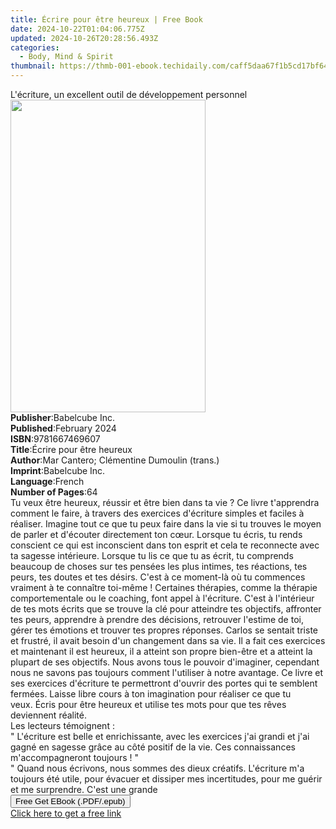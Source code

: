 ```yaml
---
title: Écrire pour être heureux | Free Book
date: 2024-10-22T01:04:06.775Z
updated: 2024-10-26T20:28:56.493Z
categories:
  - Body, Mind & Spirit
thumbnail: https://thmb-001-ebook.techidaily.com/caff5daa67f1b5cd17bf64594472acc7e1db0b386261f28d46c32cc21d59d3d0.jpg
---
```

<main id="book-container">
  <div class="flex flex-col">
    <div class="book-brief flex-1 py-6 px-4 sm:p-6 md:py-10 md:px-8">
      <!-- brief-->
      <div class="book-brief-main">
        L'écriture, un excellent outil de développement personnel
      </div>
    </div>
    <div
      class="book-meta-info flex-1 grid gap-4 col-start-1 col-end-3 row-start-1 sm:mb-6 sm:grid-cols-4 lg:gap-6 lg:col-start-2 lg:row-end-6 lg:row-span-6 lg:mb-0"
    >
      <div
        class="book-meta-info-left place-content-center mt-4 p-4 text-sm leading-6 col-start-2 col-span-2 dark:text-slate-400"
      >
        <img
          class="w-full h-500 object-cover rounded-lg sm:h-255 sm:col-span-2 lg:col-span-full"
          src="https://img-001-ebook.techidaily.com/ccce8992e1500df6d7113f63518f3508b151dc18de9772c322d5823caaa7a316.jpg"
          alt=""
          width="312"
          height="500"
        />
      </div>
      <div
        class="book-meta-info-right mt-2 col-start-1 row-start-2 col-span-3 self-center"
      >
        <!-- meta data  -->
        <div class="flex flex-col px-4 md:px-8">
          <div class="flex-1">
            <strong>Publisher</strong>:<span class="px-2">Babelcube Inc.</span>
          </div>
          <div class="flex-1">
            <strong>Published</strong>:<span class="px-2">February 2024</span>
          </div>
          <div class="flex-1">
            <strong>ISBN</strong>:<span class="px-2">9781667469607</span>
          </div>
          <div class="flex-1">
            <strong>Title</strong>:<span class="px-2"
              >Écrire pour être heureux</span
            >
          </div>
          <div class="flex-1">
            <strong>Author</strong>:<span class="px-2"
              >Mar Cantero; Clémentine Dumoulin (trans.)</span
            >
          </div>
          <div class="flex-1">
            <strong>Imprint</strong>:<span class="px-2">Babelcube Inc.</span>
          </div>
          <div class="flex-1">
            <strong>Language</strong>:<span class="px-2">French</span>
          </div>
          <div class="flex-1">
            <strong>Number of Pages</strong>:<span class="px-2">64</span>
          </div>
        </div>
      </div>
    </div>
    <div class="book-description flex-1 py-6 px-4 sm:p-6 md:py-10 md:px-8">
      <div class="book-description-main">
        <div accordion-content="" id="description">
          Tu veux être heureux, réussir et être bien dans ta vie ?&nbsp;Ce livre
          t'apprendra comment le faire, à travers des exercices d'écriture
          simples et faciles à réaliser.&nbsp;Imagine tout ce que tu peux faire
          dans la vie si tu trouves le moyen de parler et d'écouter directement
          ton cœur. Lorsque tu écris, tu rends conscient ce qui est inconscient
          dans ton esprit et cela te reconnecte avec ta sagesse intérieure.
          Lorsque tu lis ce que tu as écrit, tu comprends beaucoup de choses sur
          tes pensées les plus intimes, tes réactions, tes peurs, tes doutes et
          tes désirs. C'est à ce moment-là où tu commences vraiment à te
          connaître toi-même !&nbsp;Certaines thérapies, comme la thérapie
          comportementale ou le coaching, font appel à l'écriture.&nbsp;C'est à
          l'intérieur de tes mots écrits que se trouve la clé pour atteindre tes
          objectifs, affronter tes peurs, apprendre à prendre des décisions,
          retrouver l'estime de toi, gérer tes émotions et trouver tes propres
          réponses.&nbsp;Carlos se sentait triste et frustré, il avait besoin
          d'un changement dans sa vie. Il a fait ces exercices et maintenant il
          est heureux, il a atteint son propre bien-être et a atteint la plupart
          de ses objectifs. Nous avons tous le pouvoir d'imaginer, cependant
          nous ne savons pas toujours comment l'utiliser à notre
          avantage.&nbsp;Ce livre et ses exercices d'écriture te permettront
          d'ouvrir des portes qui te semblent fermées. Laisse libre cours à ton
          imagination pour réaliser ce que tu veux.&nbsp;Écris pour être heureux
          et utilise tes mots pour que tes rêves deviennent réalité.&nbsp;<br />Les
          lecteurs témoignent :<br />" L'écriture est belle et enrichissante,
          avec les exercices j'ai grandi et j'ai gagné en sagesse grâce au côté
          positif de la vie. Ces connaissances m'accompagneront toujours ! "<br />"
          Quand nous écrivons, nous sommes des dieux créatifs. L'écriture m'a
          toujours été utile, pour évacuer et dissiper mes incertitudes, pour me
          guérir et me surprendre. C'est une grande
        </div>
        <div class="accordion-fader"></div>
      </div>
    </div>
    <div class="book-excerpts flex-1 py-6 px-4 sm:p-6 md:py-10 md:px-8"></div>
    <div
      class="book-about-author flex-1 py-6 px-4 sm:p-6 md:py-10 md:px-8"
    ></div>
    <div class="book-free-get flex-1 py-6 px-4 sm:p-6 md:py-10 md:px-8">
      <button
        id="btn-free-get"
        class="bg-blue-500 hover:bg-blue-700 text-white font-bold py-2 px-4 rounded"
      >
        Free Get EBook (.PDF/.epub)
      </button>
      <div id="countdown-display" class="px-2 text-lg mt-2"></div>
      <a
        id="free-link"
        class="hidden bg-blue-500 hover:bg-blue-700 text-white font-bold py-2 px-4 rounded"
        href="https://www.ebooks.com/en-us/book/211341649/crire-pour-tre-heureux/mar-cantero/"
        target="_blank"
        >Click here to get a free link</a
      >
    </div>
    <script>
      let countdownTime = 0;
      let countdownInterval = null;
      document
        .getElementById('btn-free-get')
        .addEventListener('click', startCountdown);
      function startCountdown() {
        countdownTime = new Date().getTime() + 60000 * 3;
        countdownInterval = setInterval(updateCountdown, 1000);
        document.getElementById('btn-free-get').disabled = true;
        document
          .getElementById('btn-free-get')
          .classList.add('bg-gray-500', 'cursor-not-allowed');
      }
      function updateCountdown() {
        let currentTime = new Date().getTime();
        let timeLeft = countdownTime - currentTime;
        let secondsLeft = Math.floor(timeLeft / 1000);
        document.getElementById('countdown-display').innerHTML =
          `Remaining time: ${secondsLeft} seconds.`;
        if (secondsLeft <= 0) {
          clearInterval(countdownInterval);
          document.getElementById('btn-free-get').classList.add('hidden');
          document.getElementById('free-link').classList.remove('hidden');
          document.getElementById('countdown-display').innerHTML = '';
        }
      }
    </script>
  </div>
</main>

<ins class="adsbygoogle"
      style="display:block"
      data-ad-client="ca-pub-7571918770474297"
      data-ad-slot="8358498916"
      data-ad-format="auto"
      data-full-width-responsive="true"></ins>
    